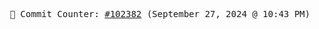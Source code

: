 <p align="center">
    <samp>
        📮 Commit Counter: <a href="https://github.com/Javascript-void0/Javascript-void0/commits/main">#102382</a> (September 27, 2024 @ 10:43 PM)
    </samp>
</p>